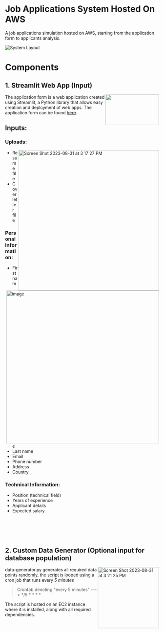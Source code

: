 # Job Applications System Hosted On AWS

A job applications simulation hosted on AWS, starting from the application form to applicants analysis.

![System Layout](https://github.com/MinaBasem/job-applications-system-on-aws/assets/42482261/398aacf9-8275-4a1f-ab4f-f778b912d4c7)


# Components

## 1. Streamlit Web App (Input)

<img align="right" width="175" height="100" src="https://cdn.analyticsvidhya.com/wp-content/uploads/2020/10/image4.jpg">
The application form is a web application created using Streamlit, a Python library that allows easy creation and deployment of web apps.
The application form can be found <a href="https://job-applications.streamlit.app/" target="_blank">here</a>.

## Inputs:

### Uploads:

<img width="460" align="right" alt="Screen Shot 2023-08-31 at 3 17 27 PM" src="https://github.com/MinaBasem/job-applications-system-on-aws/assets/42482261/ffd529f4-5bcb-4204-b785-60207edd0baf">

- Resume file
- Cover letter file

### Personal Information:

<img align="right" width="500" alt="image" src="https://github.com/MinaBasem/job-applications-system-on-aws/assets/42482261/8c41b78f-b729-4bb0-9743-4f745bff8de9">

- First name
- Last name
- Email
- Phone number
- Address
- Country

### Technical Information:
  
- Position (technical field)
- Years of experience
- Applicant details
- Expected salary

<br/><br/>
---
## 2. Custom Data Generator (Optional input for database population)

<img align="right" width="200" alt="Screen Shot 2023-08-31 at 3 21 25 PM" src="https://github.com/MinaBasem/job-applications-system-on-aws/assets/42482261/0efb401e-46dc-44a8-8e80-666e4b34c0b2">

data-generator.py generates all required data points randomly, the script is looped using a cron job that runs 
every _5 minutes_ 
> Crontab denoting "every 5 minutes" ---> */5 * * * *

The script is hosted on an EC2 instance where it is installed, along with all required dependencies.





